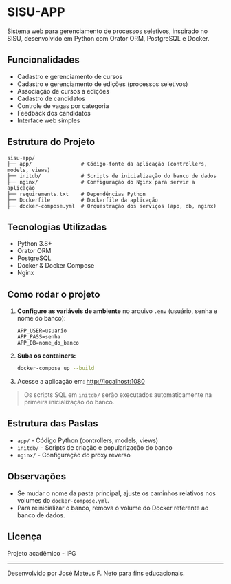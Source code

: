 # SISU-APP

Sistema web para gerenciamento de processos seletivos, inspirado no SISU, desenvolvido em Python com Orator ORM, PostgreSQL e Docker.

## Funcionalidades
- Cadastro e gerenciamento de cursos
- Cadastro e gerenciamento de edições (processos seletivos)
- Associação de cursos a edições
- Cadastro de candidatos
- Controle de vagas por categoria
- Feedback dos candidatos
- Interface web simples

## Estrutura do Projeto
```
sisu-app/
├── app/                # Código-fonte da aplicação (controllers, models, views)
├── initdb/             # Scripts de inicialização do banco de dados
├── nginx/              # Configuração do Nginx para servir a aplicação
├── requirements.txt    # Dependências Python
├── Dockerfile          # Dockerfile da aplicação
├── docker-compose.yml  # Orquestração dos serviços (app, db, nginx)
```

## Tecnologias Utilizadas
- Python 3.8+
- Orator ORM
- PostgreSQL
- Docker & Docker Compose
- Nginx

## Como rodar o projeto
1. **Configure as variáveis de ambiente** no arquivo `.env` (usuário, senha e nome do banco):
   ```env
   APP_USER=usuario
   APP_PASS=senha
   APP_DB=nome_do_banco
   ```
2. **Suba os containers:**
   ```sh
   docker-compose up --build
   ```
3. Acesse a aplicação em: [http://localhost:1080](http://localhost:1080)

> Os scripts SQL em `initdb/` serão executados automaticamente na primeira inicialização do banco.

## Estrutura das Pastas
- `app/` - Código Python (controllers, models, views)
- `initdb/` - Scripts de criação e popularização do banco
- `nginx/` - Configuração do proxy reverso

## Observações
- Se mudar o nome da pasta principal, ajuste os caminhos relativos nos volumes do `docker-compose.yml`.
- Para reinicializar o banco, remova o volume do Docker referente ao banco de dados.

## Licença
Projeto acadêmico - IFG

---

Desenvolvido por José Mateus F. Neto para fins educacionais.
